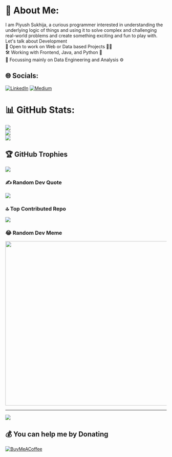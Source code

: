 # 💫 About Me:
I am Piyush Sukhija, a curious programmer interested in understanding the underlying logic of things and using it to solve complex and challenging real-world problems and create something exciting and fun to play with.<br>Let's talk about Development<br>👯 Open to work on Web or Data based Projects 🤞🏼<br>🛠 Working with Frontend, Java, and Python 🤩<br>🎯 Focussing mainly on Data Engineering and Analysis ⚙️


## 🌐 Socials:
[![LinkedIn](https://img.shields.io/badge/LinkedIn-%230077B5.svg?logo=linkedin&logoColor=white)](https://linkedin.com/in/https://linkedin.com/in/piyushsukhija) [![Medium](https://img.shields.io/badge/Medium-12100E?logo=medium&logoColor=white)](https://medium.com/@https://medium.com/@sukhijapawan) 

# 📊 GitHub Stats:
![](https://github-readme-stats.vercel.app/api?username=sukhijapiyush&theme=react&hide_border=false&include_all_commits=true&count_private=true)<br/>
![](https://github-readme-streak-stats.herokuapp.com/?user=sukhijapiyush&theme=react&hide_border=false)<br/>
![](https://github-readme-stats.vercel.app/api/top-langs/?username=sukhijapiyush&theme=react&hide_border=false&include_all_commits=true&count_private=true&layout=compact)

## 🏆 GitHub Trophies
![](https://github-profile-trophy.vercel.app/?username=sukhijapiyush&theme=nord&no-frame=false&no-bg=false&margin-w=4)

### ✍️ Random Dev Quote
![](https://quotes-github-readme.vercel.app/api?type=vetical&theme=light)

### 🔝 Top Contributed Repo
![](https://github-contributor-stats.vercel.app/api?username=sukhijapiyush&limit=5&theme=dark&combine_all_yearly_contributions=true)

### 😂 Random Dev Meme
<img src="https://rm.up.railway.app/" width="512px"/>

---
[![](https://visitcount.itsvg.in/api?id=sukhijapiyush&icon=2&color=9)](https://visitcount.itsvg.in)

  ## 💰 You can help me by Donating
  [![BuyMeACoffee](https://img.shields.io/badge/Buy%20Me%20a%20Coffee-ffdd00?style=for-the-badge&logo=buy-me-a-coffee&logoColor=black)](https://buymeacoffee.com/sukhijapiyush) 

  
<!-- Proudly created with GPRM ( https://gprm.itsvg.in ) -->
